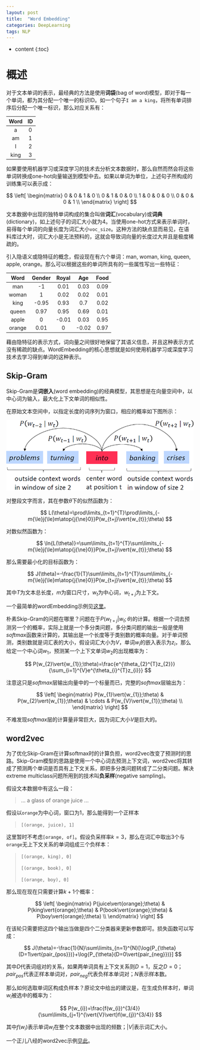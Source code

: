 ```yaml
---
layout: post
title:  "Word Embedding"
categories: DeepLearning
tags: NLP
---
```


* content
{:toc}

# 概述

对于文本单词的表示，最经典的方法是使用**词袋**(bag of word)模型，即对于每一个单词，都为其分配一个唯一的标识ID。如一个句子```I am a king```，将所有单词排序后分配一个唯一标识，那么对应关系有：

|Word|ID|
|:-:|:-:|
|a|0|
|am|1|
|I|2|
|king|3|

如果要使用机器学习或深度学习的技术去分析文本数据时，那么自然而然会将这些单词转换成one-hot向量输送到模型中去。如果以单词为单位，上述句子所构成的训练集可以表示成：

$$
\left[
 \begin{matrix}
   0 & 0 & 1 & 0 \\
   0 & 1 & 0 & 0 \\
   1 & 0 & 0 & 0 \\
   0 & 0 & 0 & 1 \\
  \end{matrix}
\right]
$$

文本数据中出现的独特单词构成的集合叫做**词汇**(vocabulary)或**词典**(dictionary)，如上述句子的词汇大小就为$4$。当使用one-hot方式来表示单词时，易得每个单词的向量长度为词汇大小```voc_size```。这种方法的缺点显而易见，在语料库过大时，词汇大小是无法预料的，这就会导致词向量的长度过大并且是极度稀疏的。

引入隐语义或隐特征的概念，假设现在有六个单词：man, woman, king, queen, apple, orange。那么可以根据这些的单词所具有的一些属性写出一些特征：

|Word|Gender|Royal|Age|Food|
|:-:|:-:|:-:|:-:|:-:|
|man|-1|0.01|0.03|0.09|
|woman|1|0.02|0.02|0.01|
|king|-0.95|0.93|0.7|0.02|
|queen|0.97|0.95|0.69|0.01|
|apple|0|-0.01|0.03|0.95|
|orange|0.01|0|-0.02|0.97|

藉由隐特征的表示方式，词向量之间很好地保留了其语义信息，并且这种表示方式没有稀疏的缺点。WordEmbedding的核心思想就是如何使用机器学习或深度学习技术去学习得到单词的这种表示。



## Skip-Gram

Skip-Gram是**词嵌入**(word embedding)的经典模型，其思想是在向量空间中，以中心词为输入，最大化上下文单词的相似性。

在原始文本空间中，以指定长度的词序列为窗口，相应的概率如下图所示：

![](/img/2019-04-17_15-33-51.bmp)

对整段文字而言，其在参数$\theta$下的似然函数为：

$$
L(\theta)=\prod\limits_{t=1}^{T}\prod\limits_{-m{\le}j{\le}m\atop{j{\ne}0}}P(w_{t+j}\vert{w_{t}};\theta)
$$

对数似然函数为：

$$
\ln{L(\theta)}=\sum\limits_{t=1}^{T}\sum\limits_{-m{\le}j{\le}m\atop{j{\ne}0}}P(w_{t+j}\vert{w_{t}};\theta)
$$

那么需要最小化的目标函数为：

$$
J(\theta)=-\frac{1}{T}\sum\limits_{t=1}^{T}\sum\limits_{-m{\le}j{\le}m\atop{j{\ne}0}}P(w_{t+j}\vert{w_{t}};\theta)
$$

其中$T$为文本总长度，$m$为窗口尺寸，$w_{t}$为中心词，$w_{t+j}$为上下文。

一个最简单的wordEmbedding示例见[这里](https://github.com/Daya-Jin/DL_for_learner/blob/master/NLP/WordEmbedding.ipynb)。

朴素Skip-Gram的问题在哪里？问题在于$P(w_{t+j}\vert{w_{t}};\theta)$的计算。根据一个词去预测另一个的概率，实际上就是一个多分类问题，多分类问题的输出一般是使用$softmax$函数来计算的，其输出是一个长度等于类别数的概率向量。对于单词预测，类别数就是词汇表的大小，假设词汇大小为$V$，单词$w_{i}$的嵌入表示为$z_{i}$，那么给定一个中心词$w_{1}$，预测某一个上下文单词$w_{2}$的出现概率为：

$$
P(w_{2}\vert{w_{1}};\theta)=\frac{e^{\theta_{2}^{T}z_{2}}}{\sum_{i=1}^{V}e^{\theta_{i}^{T}z_{i}}}
$$

注意这只是$softmax$层输出向量中的一个标量而已，完整的$softmax$层输出为：

$$
\left[
 \begin{matrix}
   P(w_{1}\vert{w_{1}};\theta) & P(w_{2}\vert{w_{1}};\theta) & \cdots & P(w_{V}\vert{w_{1}};\theta) \\
  \end{matrix}
\right]
$$

不难发现$softmax$层的计算量非常巨大，因为词汇大小$V$是巨大的。

## word2vec

为了优化Skip-Gram在计算softmax时的计算负担，word2vec改变了预测时的思路。Skip-Gram模型的思路是使用一个中心词去预测上下文词，word2vec将其转成了预测两个单词是否具有上下文关系，即把多分类问题转成了二分类问题。解决extreme multiclass问题所用到的技术叫**负采样**(negative sampling)。

假设文本数据中有这么一段：

> ... a glass of orange juice ...

假设以```orange```为中心词，窗口为$1$，那么能得到一个正样本

> ```[(orange, juice), 1]```

这里暂时不考虑```[orange, of]```。假设负采样率$k=3$，那么在词汇中取出$3$个与```orange```无上下文关系的单词组成三个负样本：

> ```[(orange, king), 0]```
> 
> ```[(orange, book), 0]```
> 
> ```[(orange, boy), 0]```

那么现在现在只需要计算$k+1$个概率：

$$
\left[
 \begin{matrix}
   P(juice\vert{orange};\theta) & P(king\vert{orange};\theta) & P(book\vert{orange};\theta) & P(boy\vert{orange};\theta) \\
  \end{matrix}
\right]
$$

在该轮只需要把这四个输出当做是四个二分类器来更新参数即可。损失函数可以写成：

$$
J(\theta)=-\frac{1}{N}\sum\limits_{n=1}^{N}[\log{P_{\theta}(D=1\vert{pair_{pos}})}+\log{P_{\theta}(D=0\vert{pair_{neg}})}]
$$

其中$D$代表词组对的关系，如果两单词具有上下文关系则$D=1$，反之$D=0$；$pair_{pos}$代表正样本单词对，$pair_{neg}$代表负样本单词对；$N$表示样本数。

那么如何选取单词区构成负样本？原论文中给出的建议是，在生成负样本时，单词$w_{i}$被选中的概率为：

$$
P(w_{i})=\frac{f(w_{i})^{3/4}}{\sum\limits_{j=1}^{\vert{V}\vert}f(w_{j})^{3/4}}
$$

其中$f(w_{i})$表示单词$w_{i}$在整个文本数据中出现的频数；$\vert{V}\vert$表示词汇大小。

一个正儿八经的word2vec示例[见此](https://github.com/Daya-Jin/DL_for_learner/blob/master/NLP/word2vec.ipynb)。